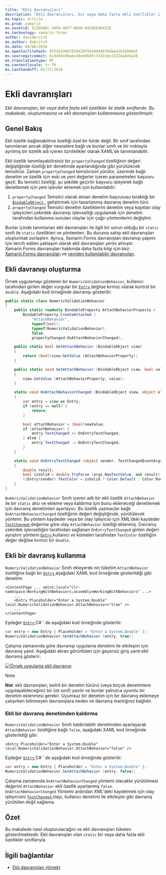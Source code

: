 ```yaml
---
title: "Ekli davranışları"
description: "Ekli davranışları, bir veya daha fazla ekli özellikler ile statik sınıflarıdır. Bu makalede, oluşturmasına ve ekli davranışları kullanmasına gösterilmiştir."
ms.topic: article
ms.prod: xamarin
ms.assetid: ECEE6AEC-44FA-4AF7-BAD0-88C6EE48422E
ms.technology: xamarin-forms
author: davidbritch
ms.author: dabritch
ms.date: 04/06/2016
ms.openlocfilehash: 9751b39987819428f93e09d4bfb6bee261604bb5
ms.sourcegitcommit: 6cd40d190abe38edd50fc74331be15324a845a28
ms.translationtype: MT
ms.contentlocale: tr-TR
ms.lasthandoff: 02/27/2018
---
```

# <a name="attached-behaviors"></a>Ekli davranışları

_Ekli davranışları, bir veya daha fazla ekli özellikler ile statik sınıflarıdır. Bu makalede, oluşturmasına ve ekli davranışları kullanmasına gösterilmiştir._

## <a name="overview"></a>Genel Bakış

Ekli özellik bağlanabilirse özelliği özel bir türde değil. Bir sınıf tarafından tanımlanan ancak diğer nesnelere bağlı ve bunlar sınıfı ve bir noktayla ayrılmış bir özellik adı içeren öznitelikler olarak XAML'de tanımlanabilir.

Ekli özellik tanımlayabilirsiniz bir `propertyChanged` özelliğinin değeri değiştiğinde özelliği bir denetimde ayarlandığında gibi yürütülecek temsilcisi. Zaman `propertyChanged` temsilcisini yürütür, üzerinde bağlı denetim ve özellik için eski ve yeni değerler içeren parametreleri başvuru geçti. Bu temsilci özelliği, şu şekilde geçirilir başvuru işleyerek bağlı denetlemek için yeni işlevler eklemek için kullanılabilir:

1. `propertyChanged` Temsilci olarak alınan denetim başvurusu bıraktığı bir [ `BindableObject` ](https://developer.xamarin.com/api/type/Xamarin.Forms.BindableObject/), geliştirmek için tasarlanmış davranış denetim türü.
1. `propertyChanged` Temsilci denetim özelliklerini denetim veya kayıtları olay işleyicileri çekirdek davranışı işlevselliği uygulamak için denetim tarafından kullanıma sunulan olaylar için çağrı yöntemlerini değiştirir.

Bunlar içinde tanımlanan ekli davranışları ile ilgili bir sorun olduğu bir `static` sınıfı ile `static` özellikleri ve yöntemleri. Bu duruma sahip ekli davranışları oluşturmak zorlaştırır. Ayrıca, Xamarin.Forms davranışları davranışı yapımı için tercih edilen yaklaşım olarak ekli davranışları yerini almıştır. Xamarin.Forms davranışları hakkında daha fazla bilgi için bkz: [Xamarin.Forms davranışları](~/xamarin-forms/app-fundamentals/behaviors/creating.md) ve [yeniden kullanılabilir davranışları](~/xamarin-forms/app-fundamentals/behaviors/reusable/index.md).

## <a name="creating-an-attached-behavior"></a>Ekli davranışı oluşturma

Örnek uygulamayı gösteren bir `NumericValidationBehavior`, kullanıcı tarafından girilen değer vurgular bir [ `Entry` ](https://developer.xamarin.com/api/type/Xamarin.Forms.Entry/) değilse kırmızı olarak kontrol bir `double`. Aşağıdaki kod örneğinde davranışı gösterilir:

```csharp
public static class NumericValidationBehavior
{
    public static readonly BindableProperty AttachBehaviorProperty =
        BindableProperty.CreateAttached (
            "AttachBehavior",
            typeof(bool),
            typeof(NumericValidationBehavior),
            false,
            propertyChanged:OnAttachBehaviorChanged);

    public static bool GetAttachBehavior (BindableObject view)
    {
        return (bool)view.GetValue (AttachBehaviorProperty);
    }

    public static void SetAttachBehavior (BindableObject view, bool value)
    {
        view.SetValue (AttachBehaviorProperty, value);
    }

    static void OnAttachBehaviorChanged (BindableObject view, object oldValue, object newValue)
    {
        var entry = view as Entry;
        if (entry == null) {
            return;
        }

        bool attachBehavior = (bool)newValue;
        if (attachBehavior) {
            entry.TextChanged += OnEntryTextChanged;
        } else {
            entry.TextChanged -= OnEntryTextChanged;
        }
    }

    static void OnEntryTextChanged (object sender, TextChangedEventArgs args)
    {
        double result;
        bool isValid = double.TryParse (args.NewTextValue, out result);
        ((Entry)sender).TextColor = isValid ? Color.Default : Color.Red;
    }
}
```

`NumericValidationBehavior` Sınıfı içeren adlı bir ekli özellik `AttachBehavior` ile bir `static` alıcı ve ekleme veya kaldırma için bunu ekleneceği denetlemek için davranış denetimleri ayarlayıcı. Bu özellik yazmaçlar bağlı `OnAttachBehaviorChanged` özelliğinin değeri değiştiğinde, yürütülecek yöntemi. Bu yöntem kaydeder veya bir olay işleyicisi için XML'deki kaydeder [ `TextChanged` ](https://developer.xamarin.com/api/event/Xamarin.Forms.Entry.TextChanged/) değerine göre olay `AttachBehavior` özelliği eklenmiş. Davranış çekirdek işlevselliğini tarafından sağlanan `OnEntryTextChanged` girilen değeri ayrıştırır yöntemi [ `Entry` ](https://developer.xamarin.com/api/type/Xamarin.Forms.Entry/) kullanıcı ve kümeleri tarafından `TextColor` özelliğini değer değilse kırmızı bir `double`.

## <a name="consuming-an-attached-behavior"></a>Ekli bir davranış kullanma

`NumericValidationBehavior` Sınıfı ekleyerek nin tüketim `AttachBehavior` özelliğine bağlı bir [ `Entry` ](https://developer.xamarin.com/api/type/Xamarin.Forms.Entry/) aşağıdaki XAML kod örneğinde gösterildiği gibi denetim:

```xaml
<ContentPage ... xmlns:local="clr-namespace:WorkingWithBehaviors;assembly=WorkingWithBehaviors" ...>
    ...
    <Entry Placeholder="Enter a System.Double" local:NumericValidationBehavior.AttachBehavior="true" />
    ...
</ContentPage>
```

Eşdeğer [ `Entry` ](https://developer.xamarin.com/api/type/Xamarin.Forms.Entry/) C# ' de aşağıdaki kod örneğinde gösterilir:

```csharp
var entry = new Entry { Placeholder = "Enter a System.Double" };
NumericValidationBehavior.SetAttachBehavior (entry, true);
```

Çalışma zamanında göre davranışı uygulama denetimi ile etkileşim için davranış yanıt. Aşağıdaki ekran görüntüleri için geçersiz giriş yanıt ekli davranış gösterir:

[ ![](attached-images/screenshots-sml.png "Örnek uygulama ekli davranışı")](attached-images/screenshots.png "örnek uygulama ekli davranışı")

> [!NOTE]
> **Not**: ekli davranışları, belirli bir denetim türünü (veya birçok denetimlere uygulayabileceğiniz bir üst sınıf) yazılır ve bunlar yalnızca uyumlu bir denetim eklenmesi gerekir. Uyumsuz bir denetim için bir davranış eklemeye çalışırken bilinmeyen davranışlara neden ve davranış mantığınız bağlıdır.

### <a name="removing-an-attached-behavior-from-a-control"></a>Ekli bir davranış denetimden kaldırma

`NumericValidationBehavior` Sınıfı kaldırılabilir denetimden ayarlayarak `AttachBehavior` özelliğine bağlı `false`, aşağıdaki XAML kod örneğinde gösterildiği gibi:

```xaml
<Entry Placeholder="Enter a System.Double" local:NumericValidationBehavior.AttachBehavior="false" />
```

Eşdeğer [ `Entry` ](https://developer.xamarin.com/api/type/Xamarin.Forms.Entry/) C# ' de aşağıdaki kod örneğinde gösterilir:

```csharp
var entry = new Entry { Placeholder = "Enter a System.Double" };
NumericValidationBehavior.SetAttachBehavior (entry, false);
```

Çalışma zamanında `OnAttachBehaviorChanged` yöntemi olacaktır yürütülmesi değerini `AttachBehavior` ekli özellik ayarlanmış `false`. `OnAttachBehaviorChanged` Yöntemi ardından XML'deki kaydetmek için olay işleyicisini [ `TextChanged` ](https://developer.xamarin.com/api/event/Xamarin.Forms.Entry.TextChanged/) olayı, kullanıcı denetimi ile etkileşim gibi davranış yürütülen değil sağlama.

## <a name="summary"></a>Özet

Bu makalede nasıl oluşturulacağını ve ekli davranışları tüketen gösterilmektedir. Ekli davranışları olan `static` bir veya daha fazla ekli özellikler sınıflarıyla.


## <a name="related-links"></a>İlgili bağlantılar

- [Ekli davranışları (örnek)](https://developer.xamarin.com/samples/xamarin-forms/behaviors/attachednumericvalidationbehavior/)
